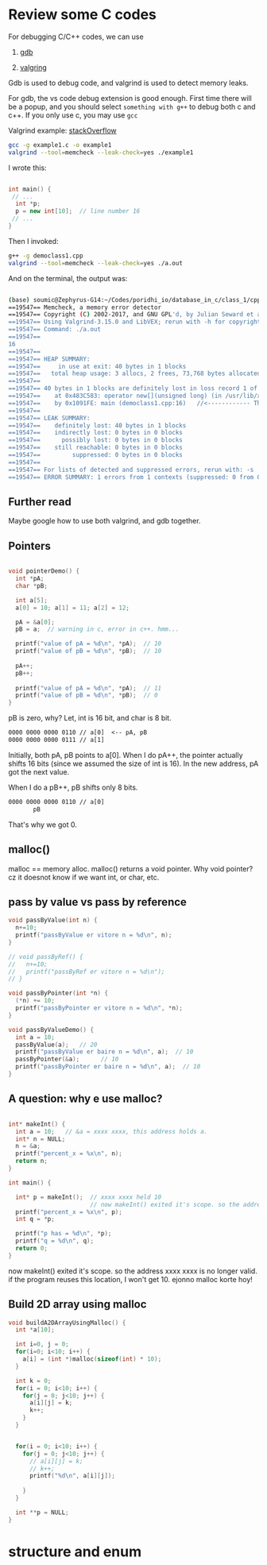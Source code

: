 # Review some C codes

For debugging C/C++ codes, we can use

1. [gdb](https://sourceware.org/gdb/)

2. [valgring](https://valgrind.org/)

Gdb is used to debug code, and valgrind is used to detect memory leaks.

For gdb, the vs code debug extension is good enough. First time there will be a popup, and you should select `something with g++` to debug both c and c++. If you only use c, you may use `gcc`

Valgrind example: [stackOverflow](https://stackoverflow.com/a/29354227/9053942)

```bash
gcc -g example1.c -o example1
valgrind --tool=memcheck --leak-check=yes ./example1
```

I wrote this:

```c++

int main() {
 // ...
  int *p;
  p = new int[10];  // line number 16
 // ...
}

```

Then I invoked:

```bash
g++ -g democlass1.cpp
valgrind --tool=memcheck --leak-check=yes ./a.out
```

And on the terminal, the output was:

```bash

(base) soumic@Zephyrus-G14:~/Codes/poridhi_io/database_in_c/class_1/cpp_version$ valgrind --tool=memcheck --leak-check=yes ./a.out 
==19547== Memcheck, a memory error detector
==19547== Copyright (C) 2002-2017, and GNU GPL'd, by Julian Seward et al.
==19547== Using Valgrind-3.15.0 and LibVEX; rerun with -h for copyright info
==19547== Command: ./a.out
==19547== 
16
==19547== 
==19547== HEAP SUMMARY:
==19547==     in use at exit: 40 bytes in 1 blocks
==19547==   total heap usage: 3 allocs, 2 frees, 73,768 bytes allocated
==19547== 
==19547== 40 bytes in 1 blocks are definitely lost in loss record 1 of 1
==19547==    at 0x483C583: operator new[](unsigned long) (in /usr/lib/x86_64-linux-gnu/valgrind/vgpreload_memcheck-amd64-linux.so)
==19547==    by 0x1091FE: main (democlass1.cpp:16)   //<------------ This tell me to look at line number 16
==19547== 
==19547== LEAK SUMMARY:
==19547==    definitely lost: 40 bytes in 1 blocks
==19547==    indirectly lost: 0 bytes in 0 blocks
==19547==      possibly lost: 0 bytes in 0 blocks
==19547==    still reachable: 0 bytes in 0 blocks
==19547==         suppressed: 0 bytes in 0 blocks
==19547== 
==19547== For lists of detected and suppressed errors, rerun with: -s
==19547== ERROR SUMMARY: 1 errors from 1 contexts (suppressed: 0 from 0)
```

## Further read

Maybe google how to use both valgrind, and gdb together.

## Pointers

```c

void pointerDemo() {
  int *pA;
  char *pB;

  int a[5];
  a[0] = 10; a[1] = 11; a[2] = 12;

  pA = &a[0];
  pB = a;  // warning in c, error in c++. hmm...

  printf("value of pA = %d\n", *pA);  // 10
  printf("value of pB = %d\n", *pB);  // 10
  
  pA++;
  pB++;
  
  printf("value of pA = %d\n", *pA);  // 11
  printf("value of pB = %d\n", *pB);  // 0   
}

```

pB is zero, why?
Let, int is 16 bit, and char is 8 bit.

```tex
0000 0000 0000 0110 // a[0]  <-- pA, pB
0000 0000 0000 0111 // a[1]
```

Initially, both pA, pB points to a[0].
When I do pA++, the pointer actually shifts 16 bits (since we assumed the size of int is 16). In the new address, pA got the next value.

When I do a pB++, pB shifts only 8 bits.

```tex
0000 0000 0000 0110 // a[0]
       pB
```

That's why we got 0.

## malloc()

malloc == memory alloc.
malloc() returns a void pointer. Why void pointer? cz it doesnot know if we want int, or char, etc.

## pass by value vs pass by reference

```c
void passByValue(int n) {
  n+=10;
  printf("passByValue er vitore n = %d\n", n);
}

// void passByRef() {
//   n+=10;
//   printf("passByRef er vitore n = %d\n");
// }

void passByPointer(int *n) {
  (*n) += 10;
  printf("passByPointer er vitore n = %d\n", *n);
}

void passByValueDemo() {
  int a = 10;
  passByValue(a);   // 20
  printf("passByValue er baire n = %d\n", a);  // 10
  passByPointer(&a);      // 10
  printf("passByPointer er baire n = %d\n", a);  // 10
}

```

## A question: why e use malloc?

```c

int* makeInt() {
  int a = 10;   // &a = xxxx xxxx, this address holds a.
  int* n = NULL;
  n = &a;
  printf("percent_x = %x\n", n);
  return n;
}

int main() {

  int* p = makeInt();  // xxxx xxxx held 10
                       // now makeInt() exited it's scope. so the address xxxx xxxx is no longer valid. if the program reuses this location, I won't get 10. ejonno malloc korte hoy!
  printf("percent_x = %x\n", p);
  int q = *p;

  printf("p has = %d\n", *p);
  printf("q = %d\n", q);
  return 0;
}
```

now makeInt() exited it's scope. so the address xxxx xxxx is no longer valid. if the program reuses this location, I won't get 10. ejonno malloc korte hoy!

## Build 2D array using malloc

```c
void buildA2DArrayUsingMalloc() {
  int *a[10];

  int i=0, j = 0;
  for(i=0; i<10; i++) {
    a[i] = (int *)malloc(sizeof(int) * 10);
  }

  int k = 0;
  for(i = 0; i<10; i++) {
    for(j = 0; j<10; j++) {
      a[i][j] = k;
      k++;
    }
  }


  for(i = 0; i<10; i++) {
    for(j = 0; j<10; j++) {
      // a[i][j] = k;
      // k++;
      printf("%d\n", a[i][j]);
  
    }
  }

  int **p = NULL;
}
```

# structure and enum

